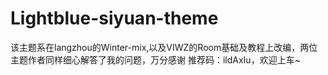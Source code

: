 # Lightblue-siyuan-theme
该主题系在langzhou的Winter-mix,以及VIWZ的Room基础及教程上改编，两位主题作者同样细心解答了我的问题，万分感谢
推荐码：ildAxIu，欢迎上车~

